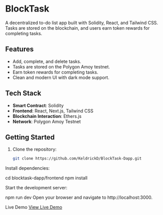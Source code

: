 # BlockTask

A decentralized to-do list app built with Solidity, React, and Tailwind CSS. Tasks are stored on the blockchain, and users earn token rewards for completing tasks.

## Features
- Add, complete, and delete tasks.
- Tasks are stored on the Polygon Amoy testnet.
- Earn token rewards for completing tasks.
- Clean and modern UI with dark mode support.

## Tech Stack
- **Smart Contract**: Solidity
- **Frontend**: React, Next.js, Tailwind CSS
- **Blockchain Interaction**: Ethers.js
- **Network**: Polygon Amoy Testnet

## Getting Started
1. Clone the repository:
   ```bash
   git clone https://github.com/KeldrickD/BlockTask-Dapp.git
Install dependencies:

cd blocktask-dapp/frontend
npm install

Start the development server:


npm run dev
Open your browser and navigate to http://localhost:3000.

Live Demo
[View Live Demo](https://block-task-dapp.vercel.app/)